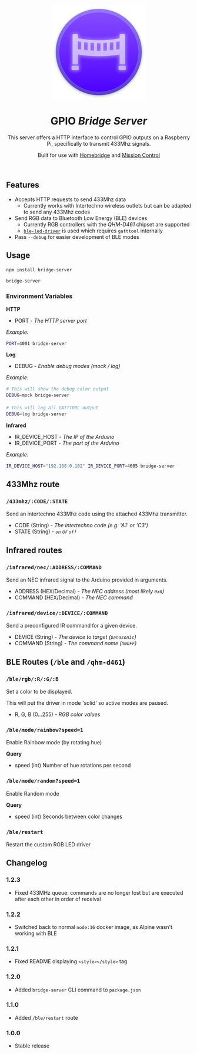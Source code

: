 <!-- This CSS is only included in the rendered docs.html of the server -->
<!-- PASTE INTO docs.html WHEN REGENERATING -->
<!-- 
<style type="text/css">
    body {
        max-width: 700px;
        margin: auto;
        font-family: ui-sans-serif, system-ui, -apple-system, BlinkMacSystemFont, "Segoe UI", Roboto, "Helvetica Neue", Arial, "Noto Sans", sans-serif, "Apple Color Emoji", "Segoe UI Emoji", "Segoe UI Symbol", "Noto Color Emoji";
    }

    h2 {
        margin-top: 50px;
        margin-bottom: 20px;
        padding-bottom: 5px;
        border-bottom: 1px lightgray solid;
    }

    h3 {
        margin-top: 20px;
    }



    ul {
        margin-bottom: 40px;
    }

    li ul {
        margin-bottom:  0px;
    }
</style> 
-->

<div align="center">
    <a href="https://mateffy.me/mission-control-project">
        <img src="resources/icon-web.png">
    </a>
    <h1>GPIO <i>Bridge Server</i></h1>
    <p>
        This server offers a HTTP interface to control GPIO outputs on a Raspberry Pi, specifically to transmit 433Mhz signals.
    </p>
    <p>
        Built for use with <a href="https://github.com/homebridge/homebridge">Homebridge</a> and <a href="https://mission-control.js.org">Mission Control</a>
    </p>
</div>

<br>

## Features
- Accepts HTTP requests to send 433Mhz data
    - Currently works with Intertechno wireless outlets but can be adapted to send any 433Mhz codes
- Send RGB data to Bluetooth Low Energy (BLE) devices
    - Currently RGB controllers with the _QHM-D461_ chipset are supported
    - [`ble-led-driver`](https://github.com/capevace/ble-led-driver) is used which requires `gatttool` internally
- Pass `--debug` for easier development of BLE modes

## Usage
```bash
npm install bridge-server
``` 

```bash
bridge-server
``` 

### Environment Variables
**HTTP**
- PORT - *The HTTP server port*

*Example:*
```bash
PORT=4001 bridge-server
``` 

**Log**
- DEBUG - *Enable debug modes (mock / log)*

*Example:*
```bash
# This will show the debug color output
DEBUG=mock bridge-server

# This will log all GATTTOOL output
DEBUG=log bridge-server
``` 

**Infrared**
- IR_DEVICE_HOST - *The IP of the Arduino*
- IR_DEVICE_PORT - *The port of the Arduino*

*Example:*
```bash
IR_DEVICE_HOST="192.168.0.102" IR_DEVICE_PORT=4005 bridge-server
``` 

## 433Mhz route
### `/433mhz/:CODE/:STATE`
Send an intertechno 433Mhz code using the attached 433Mhz transmitter.

- CODE (String) - *The intertechno code (e.g. 'A1' or 'C3')*
- STATE (String) - *`on` or `off`*

## Infrared routes
### `/infrared/nec/:ADDRESS/:COMMAND`
Send an NEC infrared signal to the Arduino provided in arguments.
- ADDRESS (HEX/Decimal) - *The NEC address (most likely `0x0`)*
- COMMAND (HEX/Decimal) - *The NEC command*

### `/infrared/device/:DEVICE/:COMMAND`

Send a preconfigured IR command for a given device.
- DEVICE (String) - *The device to target (`panasonic`)*
- COMMAND (String) - *The command name (`ONOFF`)*

## BLE Routes (`/ble` and `/qhm-d461`)

### `/ble/rgb/:R/:G/:B`
Set a color to be displayed.

This will put the driver in mode 'solid' so active modes are paused.

- R, G, B (0...255) - *RGB color values*

### `/ble/mode/rainbow?speed=1`
Enable Rainbow mode (by rotating hue)


**Query**
- speed (int) Number of hue rotations per second

### `/ble/mode/random?speed=1`
Enable Random mode


**Query**
- speed (int) Seconds between color changes

### `/ble/restart`
Restart the custom RGB LED driver


## Changelog
### 1.2.3
- Fixed 433MHz queue: commands are no longer lost but are executed after each other in order of receival

### 1.2.2
- Switched back to normal `node:16` docker image, as Alpine wasn't working with BLE

### 1.2.1
- Fixed README displaying `<style></style>` tag

### 1.2.0
- Added `bridge-server` CLI command to `package.json`

### 1.1.0
- Added `/ble/restart` route

### 1.0.0
- Stable release